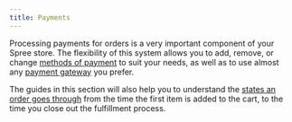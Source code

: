 ```yaml
---
title: Payments
---
```


Processing payments for orders is a very important component of your Spree store. The flexibility of this system allows you to add, remove, or change [methods of payment](/user/payments/payment_methods.html) to suit your needs, as well as to use almost any [payment gateway](/user/payments/payment_methods.html#add-a-supported-gateway) you prefer.

The guides in this section will also help you to understand the [states an order goes through](/user/payments/payment_states.html) from the time the first item is added to the cart, to the time you close out the fulfillment process.
